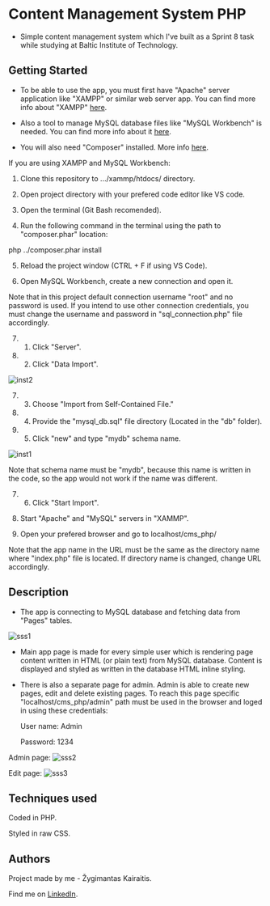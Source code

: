# Content Management System PHP

* Simple content management system which I've built as a Sprint 8 task while studying at Baltic Institute of Technology.

## Getting Started

* To be able to use the app, you must first have "Apache" server application like "XAMPP" or similar web server app. You can find more info about "XAMPP" [here](https://www.apachefriends.org/).

* Also a tool to manage MySQL database files like "MySQL Workbench" is needed. You can find more info about it [here](https://www.mysql.com/products/workbench/).

* You will also need "Composer" installed. More info [here](https://getcomposer.org/download/).

If you are using XAMPP and MySQL Workbench:

1. Clone this repository to .../xammp/htdocs/ directory.

2. Open project directory with your prefered code editor like VS code.

3. Open the terminal (Git Bash recomended).

4. Run the following command in the terminal using the path to "composer.phar" location: 

php ../composer.phar install

5. Reload the project window (CTRL + F if using VS Code).

6. Open MySQL Workbench, create a new connection and open it. 

Note that in this project default connection username "root" and no password is used. If you intend to use other connection credentials, you must change the username and password in "sql_connection.php" file accordingly.


7. 1. Click "Server".

7. 2. Click "Data Import".

![inst2](https://user-images.githubusercontent.com/97868964/177289986-5cb33892-fab6-44e8-b695-e378723d74c1.png)

7. 3. Choose "Import from Self-Contained File."

7. 4. Provide the "mysql_db.sql" file directory (Located in the "db" folder).

7. 5. Click "new" and type "mydb" schema name.

![inst1](https://user-images.githubusercontent.com/97868964/177289605-fbd419bd-37e9-43e9-b38e-13e5eb8e2f3f.png)

Note that schema name must be "mydb", because this name is written in the code, so the app would not work if the name was different.

7. 6. Click "Start Import".

8. Start "Apache" and "MySQL" servers in "XAMMP".

9. Open your prefered browser and go to localhost/cms_php/ 

Note that the app name in the URL must be the same as the directory name where "index.php" file is located. If directory name is changed, change URL accordingly. 


## Description

* The app is connecting to MySQL database and fetching data from "Pages" tables. 

![sss1](https://user-images.githubusercontent.com/97868964/177287102-59fd1a44-ee22-4096-9516-f0b6af524300.png)

* Main app page is made for every simple user which is rendering page content written in HTML (or plain text) from MySQL database. Content is displayed and styled as written in the database HTML inline styling.

* There is also a separate page for admin. Admin is able to create new pages, edit and delete existing pages. To reach this page specific "localhost/cms_php/admin" path must be used in the browser and loged in using these credentials:

  User name: Admin

  Password: 1234 

Admin page:
![sss2](https://user-images.githubusercontent.com/97868964/177287242-5b664c59-f7d7-42df-b5ca-eee035d9cc36.png)

Edit page:
![sss3](https://user-images.githubusercontent.com/97868964/177287598-53f7c346-0d2d-4f00-8b5c-787a8b58c490.png)


## Techniques used

Coded in PHP.

Styled in raw CSS.


## Authors

Project made by me - Žygimantas Kairaitis. 

Find me on [LinkedIn](https://www.linkedin.com/in/%C5%BEygimantas-kairaitis-018a86193/).
